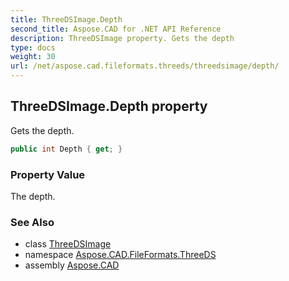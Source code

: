 ```yaml
---
title: ThreeDSImage.Depth
second_title: Aspose.CAD for .NET API Reference
description: ThreeDSImage property. Gets the depth
type: docs
weight: 30
url: /net/aspose.cad.fileformats.threeds/threedsimage/depth/
---
```

## ThreeDSImage.Depth property

Gets the depth.

```csharp
public int Depth { get; }
```

### Property Value

The depth.

### See Also

* class [ThreeDSImage](../)
* namespace [Aspose.CAD.FileFormats.ThreeDS](../../threedsimage/)
* assembly [Aspose.CAD](../../../)


